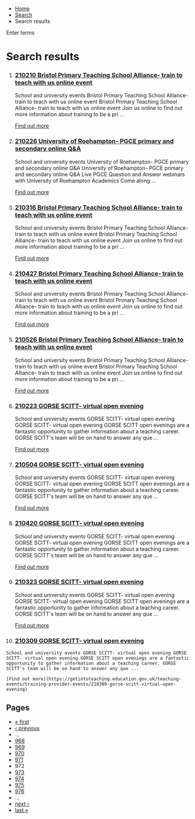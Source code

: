 *   [Home](/)
*   [Search](/search)
*   Search results

Enter terms 

Search results
==============

1.  ### [210210 Bristol Primary Teaching School Alliance- train to teach with us online event](https://getintoteaching.education.gov.uk/teaching-events/training-provider-events/210210-bristol-primary-teaching-school-alliance-train-to-teach-with-us-online-event)
    
    School and university events Bristol Primary Teaching School Alliance- train to teach with us online event Bristol Primary Teaching School Alliance- train to teach with us online event Join us online to find out more information about training to be a pri ...
    
    [Find out more](https://getintoteaching.education.gov.uk/teaching-events/training-provider-events/210210-bristol-primary-teaching-school-alliance-train-to-teach-with-us-online-event)
    
2.  ### [210226 University of Roehampton- PGCE primary and secondary online Q&A](https://getintoteaching.education.gov.uk/teaching-events/training-provider-events/210226-university-of-roehampton-pgce-primary-and-secondary-online-qa)
    
    School and university events University of Roehampton- PGCE primary and secondary online Q&A University of Roehampton- PGCE primary and secondary online Q&A Live PGCE Question and Answer webinars with University of Roehampton Academics Come along ...
    
    [Find out more](https://getintoteaching.education.gov.uk/teaching-events/training-provider-events/210226-university-of-roehampton-pgce-primary-and-secondary-online-qa)
    
3.  ### [210316 Bristol Primary Teaching School Alliance- train to teach with us online event](https://getintoteaching.education.gov.uk/teaching-events/training-provider-events/210316-bristol-primary-teaching-school-alliance-train-to-teach-with-us-online-event)
    
    School and university events Bristol Primary Teaching School Alliance- train to teach with us online event Bristol Primary Teaching School Alliance- train to teach with us online event Join us online to find out more information about training to be a pri ...
    
    [Find out more](https://getintoteaching.education.gov.uk/teaching-events/training-provider-events/210316-bristol-primary-teaching-school-alliance-train-to-teach-with-us-online-event)
    
4.  ### [210427 Bristol Primary Teaching School Alliance- train to teach with us online event](https://getintoteaching.education.gov.uk/teaching-events/training-provider-events/210427-bristol-primary-teaching-school-alliance-train-to-teach-with-us-online-event)
    
    School and university events Bristol Primary Teaching School Alliance- train to teach with us online event Bristol Primary Teaching School Alliance- train to teach with us online event Join us online to find out more information about training to be a pri ...
    
    [Find out more](https://getintoteaching.education.gov.uk/teaching-events/training-provider-events/210427-bristol-primary-teaching-school-alliance-train-to-teach-with-us-online-event)
    
5.  ### [210526 Bristol Primary Teaching School Alliance- train to teach with us online event](https://getintoteaching.education.gov.uk/teaching-events/training-provider-events/210526-bristol-primary-teaching-school-alliance-train-to-teach-with-us-online-event)
    
    School and university events Bristol Primary Teaching School Alliance- train to teach with us online event Bristol Primary Teaching School Alliance- train to teach with us online event Join us online to find out more information about training to be a pri ...
    
    [Find out more](https://getintoteaching.education.gov.uk/teaching-events/training-provider-events/210526-bristol-primary-teaching-school-alliance-train-to-teach-with-us-online-event)
    
6.  ### [210223 GORSE SCITT- virtual open evening](https://getintoteaching.education.gov.uk/teaching-events/training-provider-events/210223-gorse-scitt-virtual-open-evening)
    
    School and university events GORSE SCITT- virtual open evening GORSE SCITT- virtual open evening GORSE SCITT open evenings are a fantastic opportunity to gather information about a teaching career. GORSE SCITT's team will be on hand to answer any que ...
    
    [Find out more](https://getintoteaching.education.gov.uk/teaching-events/training-provider-events/210223-gorse-scitt-virtual-open-evening)
    
7.  ### [210504 GORSE SCITT- virtual open evening](https://getintoteaching.education.gov.uk/teaching-events/training-provider-events/210504-gorse-scitt-virtual-open-evening)
    
    School and university events GORSE SCITT- virtual open evening GORSE SCITT- virtual open evening GORSE SCITT open evenings are a fantastic opportunity to gather information about a teaching career. GORSE SCITT's team will be on hand to answer any que ...
    
    [Find out more](https://getintoteaching.education.gov.uk/teaching-events/training-provider-events/210504-gorse-scitt-virtual-open-evening)
    
8.  ### [210420 GORSE SCITT- virtual open evening](https://getintoteaching.education.gov.uk/teaching-events/training-provider-events/210420-gorse-scitt-virtual-open-evening)
    
    School and university events GORSE SCITT- virtual open evening GORSE SCITT- virtual open evening GORSE SCITT open evenings are a fantastic opportunity to gather information about a teaching career. GORSE SCITT's team will be on hand to answer any que ...
    
    [Find out more](https://getintoteaching.education.gov.uk/teaching-events/training-provider-events/210420-gorse-scitt-virtual-open-evening)
    
9.  ### [210323 GORSE SCITT- virtual open evening](https://getintoteaching.education.gov.uk/teaching-events/training-provider-events/210323-gorse-scitt-virtual-open-evening)
    
    School and university events GORSE SCITT- virtual open evening GORSE SCITT- virtual open evening GORSE SCITT open evenings are a fantastic opportunity to gather information about a teaching career. GORSE SCITT's team will be on hand to answer any que ...
    
    [Find out more](https://getintoteaching.education.gov.uk/teaching-events/training-provider-events/210323-gorse-scitt-virtual-open-evening)
    
10.  ### [210309 GORSE SCITT- virtual open evening](https://getintoteaching.education.gov.uk/teaching-events/training-provider-events/210309-gorse-scitt-virtual-open-evening)
    
    School and university events GORSE SCITT- virtual open evening GORSE SCITT- virtual open evening GORSE SCITT open evenings are a fantastic opportunity to gather information about a teaching career. GORSE SCITT's team will be on hand to answer any que ...
    
    [Find out more](https://getintoteaching.education.gov.uk/teaching-events/training-provider-events/210309-gorse-scitt-virtual-open-evening)
    

Pages
-----

*   [« first](/search/site "Go to first page")
*   [‹ previous](/search/site?page=970 "Go to previous page")
*   …
*   [968](/search/site?page=967 "Go to page 968")
*   [969](/search/site?page=968 "Go to page 969")
*   [970](/search/site?page=969 "Go to page 970")
*   [971](/search/site?page=970 "Go to page 971")
*   972
*   [973](/search/site?page=972 "Go to page 973")
*   [974](/search/site?page=973 "Go to page 974")
*   [975](/search/site?page=974 "Go to page 975")
*   [976](/search/site?page=975 "Go to page 976")
*   …
*   [next ›](/search/site?page=972 "Go to next page")
*   [last »](/search/site?page=1032 "Go to last page")